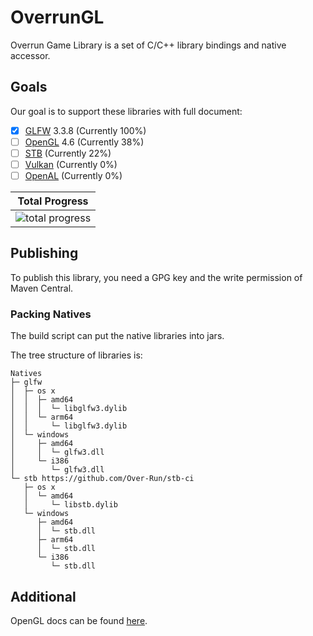 # OverrunGL

Overrun Game Library is a set of C/C++ library bindings and native accessor.

## Goals

Our goal is to support these libraries with full document:

- [x] [GLFW](https://www.glfw.org/) 3.3.8 (Currently 100%)
- [ ] [OpenGL](https://www.khronos.org/opengl/) 4.6 (Currently 38%)
- [ ] [STB](https://github.com/nothings/stb) (Currently 22%)
- [ ] [Vulkan](https://www.vulkan.org/) (Currently 0%)
- [ ] [OpenAL](https://www.openal.org/) (Currently 0%)

|                         Total Progress                         |
|:--------------------------------------------------------------:|
| ![total progress](https://progress-bar.dev/32/?title=progress) |

## Publishing

To publish this library, you need a GPG key and the write permission of Maven Central.

### Packing Natives

The build script can put the native libraries into jars.

The tree structure of libraries is:

```text
Natives
├─ glfw
│  ├─ os x
│  │  ├─ amd64
│  │  │  └─ libglfw3.dylib
│  │  └─ arm64
│  │     └─ libglfw3.dylib
│  └─ windows
│     ├─ amd64
│     │  └─ glfw3.dll
│     └─ i386
│        └─ glfw3.dll
└─ stb https://github.com/Over-Run/stb-ci
   ├─ os x
   │  └─ amd64
   │     └─ libstb.dylib
   └─ windows
      ├─ amd64
      │  └─ stb.dll
      ├─ arm64
      │  └─ stb.dll
      └─ i386
         └─ stb.dll
```

## Additional

OpenGL docs can be found [here](https://docs.gl/).
